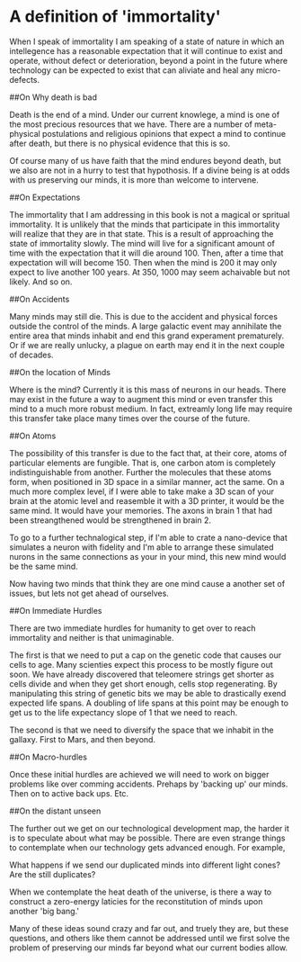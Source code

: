 # A definition of 'immortality'

When I speak of immortality I am speaking of a state of nature in which an intellegence has a reasonable expectation that it will continue to exist and operate, without defect or deterioration, beyond a point in the future where technology can be expected to exist that can aliviate and heal any micro-defects.


##On Why death is bad

Death is the end of a mind.  Under our current knowlege, a mind is one of the most precious resources that we have.  There are a number of meta-physical postulations and religious opinions that expect a mind to continue after death, but there is no physical evidence that this is so.

Of course many of us have faith that the mind endures beyond death, but we also are not in a hurry to test that hypothosis.  If a divine being is at odds with us preserving our minds, it is more than welcome to intervene.

##On Expectations

The immortality that I am addressing in this book is not a magical or spritual immortality.  It is unlikely that the minds that participate in this immortality will realize that they are in that state.  This is a result of approaching the state of immortality slowly.  The mind will live for a significant amount of time with the expectation that it will die around 100.  Then, after a time that expectation will will become 150.  Then when the mind is 200 it may only expect to live another 100 years.  At 350, 1000 may seem achaivable but not likely.  And so on.

##On Accidents

Many minds may still die.  This is due to the accident and physical forces outside the control of the minds.  A large galactic event may annihilate the entire area that minds inhabit and end this grand experament prematurely. Or if we are really unlucky, a plague on earth may end it in the next couple of decades.

##On the location of Minds

Where is the mind?  Currently it is this mass of neurons in our heads.  There may exist in the future a way to augment this mind or even transfer this mind to a much more robust medium.  In fact, extreamly long life may require this transfer take place many times over the course of the future.

##On Atoms

The possibility of this transfer is due to the fact that, at their core, atoms of particular elements are fungible.  That is, one carbon atom is completely indistinguishable from another.  Further the molecules that these atoms form, when positioned in 3D space in a similar manner, act the same.  On a much more complex level, if I were able to take make a 3D scan of your brain at the atomic level and reasemble it with a 3D printer, it would be the same mind.  It would have your memories.  The axons in brain 1 that had been streangthened would be strengthened in brain 2.

To go to a further technalogical step, if I'm able to crate a nano-device that simulates a neuron with fidelity and I'm able to arrange these simulated nurons in the same connections as your in your mind, this new mind would be the same mind.

Now having two minds that think they are one mind cause a another set of issues, but lets not get ahead of ourselves.

##On Immediate Hurdles

There are two immediate hurdles for humanity to get over to reach immortality and neither is that unimaginable.

The first is that we need to put a cap on the genetic code that causes our cells to age.  Many scienties expect this process to be mostly figure out soon.  We have already discovered that teleomere strings get shorter as cells divide and when they get short enough, cells stop regenerating.  By manipulating this string of genetic bits we may be able to drastically exend expected life spans.  A doubling of life spans at this point may be enough to get us to the life expectancy slope of 1 that we need to reach.

The second is that we need to diversify the space that we inhabit in the gallaxy.  First to Mars, and then beyond.

##On Macro-hurdles

Once these initial hurdles are achieved we will need to work on bigger problems like over comming accidents.  Prehaps by 'backing up' our minds. Then on to active back ups.  Etc.

##On the distant unseen

The further out we get on our technological development map, the harder it is to speculate about what may be possible. There are even strange things to contemplate when our technology gets advanced enough.  For example, 

What happens if we send our duplicated minds into different light cones?  Are the still duplicates?

When we contemplate the heat death of the universe, is there a way to construct a zero-energy laticies for the reconstitution of minds upon another 'big bang.'

Many of these ideas sound crazy and far out, and truely they are, but these questions, and others like them cannot be addressed until we first solve the problem of preserving our minds far beyond what our current bodies allow.
